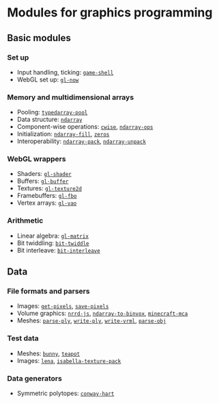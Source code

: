 Modules for graphics programming
================================

## Basic modules

### Set up

* Input handling, ticking: [`game-shell`](https://github.com/mikolalysenko/game-shell#api)
* WebGL set up: [`gl-now`](https://github.com/mikolalysenko/gl-now#api)

### Memory and multidimensional arrays

* Pooling: [`typedarray-pool`](https://github.com/mikolalysenko/typedarray-pool#api)
* Data structure: [`ndarray`](https://github.com/mikolalysenko/ndarray#api)
* Component-wise operations: [`cwise`](https://github.com/mikolalysenko/cwise/#requirecwiseuser_args), [`ndarray-ops`](https://github.com/mikolalysenko/ndarray-ops#conventions)
* Initialization: [`ndarray-fill`](https://npmjs.org/package/ndarray-fill), [`zeros`](https://npmjs.org/package/zeros)
* Interoperability: [`ndarray-pack`](https://npmjs.org/package/ndarray-pack), [`ndarray-unpack`](https://npmjs.org/package/ndarray-unpack)

### WebGL wrappers

* Shaders: [`gl-shader`](https://github.com/mikolalysenko/gl-shader#api)
* Buffers: [`gl-buffer`](https://github.com/mikolalysenko/gl-buffer#api)
* Textures: [`gl-texture2d`](https://github.com/mikolalysenko/gl-texture2d#api)
* Framebuffers: [`gl-fbo`](https://github.com/mikolalysenko/gl-fbo#api)
* Vertex arrays: [`gl-vao`](https://github.com/mikolalysenko/gl-vao#api)

### Arithmetic

* Linear algebra: [`gl-matrix`](https://github.com/toji/gl-matrix)
* Bit twiddling: [`bit-twiddle`](https://npmjs.org/package/bit-twiddle)
* Bit interleave: [`bit-interleave`](https://npmjs.org/package/bit-interleave)

## Data

### File formats and parsers

* Images: [`get-pixels`](https://github.com/mikolalysenko/get-pixels), [`save-pixels`](https://npmjs.org/package/save-pixels)
* Volume graphics: [`nrrd-js`](https://npmjs.org/package/nrrd-js), [`ndarray-to-binvox`](https://npmjs.org/package/ndarray-to-binvox), [`minecraft-mca`](https://npmjs.org/package/minecraft-mca)
* Meshes: [`parse-ply`](https://npmjs.org/package/parse-ply), [`write-ply`](https://npmjs.org/package/write-ply), [`write-vrml`](https://npmjs.org/package/write-vrml), [`parse-obj`](https://npmjs.org/package/parse-obj)

### Test data

* Meshes: [`bunny`](https://npmjs.org/package/bunny), [`teapot`](https://npmjs.org/package/teapot)
* Images: [`lena`](https://npmjs.org/package/lena), [`isabella-texture-pack`](https://npmjs.org/package/isabella-texture-pack)

### Data generators

* Symmetric polytopes: [`conway-hart`](https://npmjs.org/package/conway-hart)